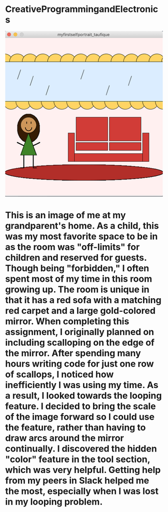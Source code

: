 # CreativeProgrammingandElectronics
![](/July%208/Screen%20Shot%202020-07-07%20at%203.58.01%20PM.png)
# This is an image of me at my grandparent's home. As a child, this was my most favorite space to be in as the room was "off-limits" for children and reserved for guests. Though being "forbidden," I often spent most of my time in this room growing up. The room is unique in that it has a red sofa with a matching red carpet and a large gold-colored mirror. When completing this assignment, I originally planned on including scalloping on the edge of the mirror. After spending many hours writing code for just one row of scallops, I noticed how inefficiently I was using my time. As a result, I looked towards the looping feature. I decided to bring the scale of the image forward so I could use the feature, rather than having to draw arcs around the mirror continually. I discovered the hidden "color" feature in the tool section, which was very helpful. Getting help from my peers in Slack helped me the most, especially when I was lost in my looping problem. 

